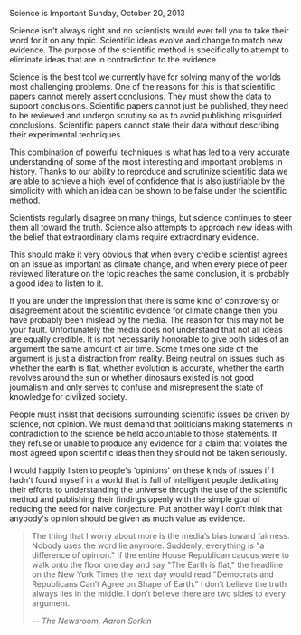 Science is Important
Sunday, October 20, 2013

Science isn't always right and no scientists would ever tell you to take their word for it on any topic. Scientific ideas evolve and change to match new evidence. The purpose of the scientific method is specifically to attempt to eliminate ideas that are in contradiction to the evidence.

Science is the best tool we currently have for solving many of the worlds most challenging problems. One of the reasons for this is that scientific papers cannot merely assert conclusions. They must show the data to support conclusions. Scientific papers cannot just be published, they need to be reviewed and undergo scrutiny so as to avoid publishing misguided conclusions. Scientific papers cannot state their data without describing their experimental techniques.

This combination of powerful techniques is what has led to a very accurate understanding of some of the most interesting and important problems in history. Thanks to our ability to reproduce and scrutinize scientific data we are able to achieve a high level of confidence that is also justifiable by the simplicity with which an idea can be shown to be false under the scientific method.

Scientists regularly disagree on many things, but science continues to steer them all toward the truth. Science also attempts to approach new ideas with the belief that extraordinary claims require extraordinary evidence.

This should make it very obvious that when every credible scientist agrees on an issue as important as climate change, and when every piece of peer reviewed literature on the topic reaches the same conclusion, it is probably a good idea to listen to it.

If you are under the impression that there is some kind of controversy or disagreement about the scientific evidence for climate change then you have probably been mislead by the media. The reason for this may not be your fault. Unfortunately the media does not understand that not all ideas are equally credible. It is not necessarily honorable to give both sides of an argument the same amount of air time. Some times one side of the argument is just a distraction from reality. Being neutral on issues such as whether the earth is flat, whether evolution is accurate, whether the earth revolves around the sun or whether dinosaurs existed is not good journalism and only serves to confuse and misrepresent the state of knowledge for civilized society.

People must insist that decisions surrounding scientific issues be driven by science, not opinion. We must demand that politicians making statements in contradiction to the science be held accountable to those statements. If they refuse or unable to produce any evidence for a claim that violates the  most agreed upon scientific ideas then they should not be taken seriously.

I would happily listen to people's 'opinions' on these kinds of issues if I hadn't found myself in a world that is full of intelligent people dedicating their efforts to understanding the universe through the use of the scientific method and publishing their findings openly with the simple goal of reducing the need for naive conjecture. Put another way I don't think that anybody's opinion should be given as much value as evidence.

> The thing that I worry about more is the media’s bias toward fairness. Nobody uses the word lie anymore. Suddenly, everything is "a difference of opinion." If the entire House Republican caucus were to walk onto the floor one day and say "The Earth is flat," the headline on the New York Times the next day would read "Democrats and Republicans Can’t Agree on Shape of Earth." I don’t believe the truth always lies in the middle. I don’t believe there are two sides to every argument.
>
> -- <cite>The Newsroom, Aaron Sorkin</cite>
